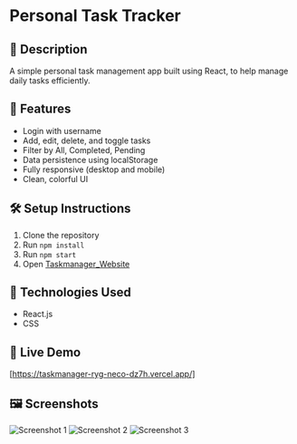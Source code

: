 # Personal Task Tracker

## 📖 Description
A simple personal task management app built using React, to help manage daily tasks efficiently.

## 🚀 Features
- Login with username
- Add, edit, delete, and toggle tasks
- Filter by All, Completed, Pending
- Data persistence using localStorage
- Fully responsive (desktop and mobile)
- Clean, colorful UI

## 🛠 Setup Instructions
1. Clone the repository
2. Run `npm install`
3. Run `npm start`
4. Open [Taskmanager_Website](https://taskmanager-ryg-neco-dz7h.vercel.app/)

## 🧰 Technologies Used
- React.js
- CSS

## 🔗 Live Demo
[https://taskmanager-ryg-neco-dz7h.vercel.app/]


## 🖼 Screenshots

![Screenshot 1](https://drive.google.com/uc?export=view&id=1EfZiR1sf1ySAI2tm4p3InYqx1lb0hdqI)
![Screenshot 2](https://drive.google.com/uc?export=view&id=1kxeWBeDQJm96TD9xCKf5OkFTLetC8BYz)
![Screenshot 3](https://drive.google.com/uc?export=view&id=11-ITTc2nhD1KmNCHxATkhVM5hgjaLgdA)


